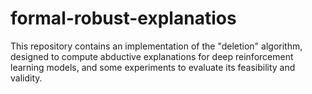 # formal-robust-explanatios
This repository contains an implementation of the "deletion" algorithm, designed to compute abductive explanations for deep reinforcement learning models, and some experiments to evaluate its feasibility and validity.
